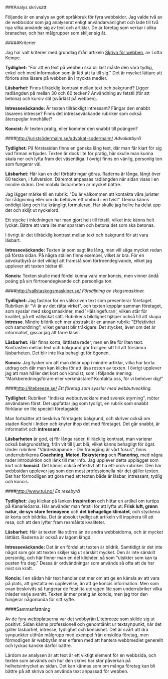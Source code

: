 ###Analys skrivsätt


Följande är en analys av gott språkbruk för fyra webbsidor. Jag valde två av de webbsidor som jag analyserat enligt användarvänlighet och lade till två nya vilka använde sig av text och artiklar. De är företag som verkar i olika branscher, och har målgrupper som skiljer sig åt.

#####Kriterier

Jag har valt kriterier med grundlag ifrån artikeln [Skriva för webben](https://www.iis.se/lar-dig-mer/guider/hur-man-skriver-for-webben/), av Lotta Kempe.

**Tydlighet:** "För att en text på webben ska bli läst måste den vara tydlig, enkel och med information som är lätt att ta till sig."
Det är mycket lättare att förlora sina läsare på webben än i tryckta medier.

**Läsbarhet:** Finns tillräcklig kontrast mellan text och bakgrund? Ligger radlängden på mellan 30 och 60 tecken? Användning av fetstil (för att betona) och kursiv stil (svårläst på webben).

**Intresseväckande:** Är texten tillräckligt intressant? Fångar den snabbt läsarens intresse? Finns det intresseväckande rubriker som också återspeglar innehållet?

**Koncist:** Är texten pratig, eller kommer den snabbt till poängen?


####http://juristsödermalm.se/advokat-sodermalm/
*Advokatbyrå*

**Tydlighet:** På förstasidan finns en ganska lång text, där man får klart för sig vad firman erbjuder. Texten är dock lite för pratig, här skulle man kunna skala ner och lyfta fram det väsentliga. I övrigt finns en vänlig, personlig ton som fungerar väl.

**Läsbarhet:** Här kan en del förbättringar göras. Raderna är långa, långt över 60 tecken, i fullversion. Däremot anpassas radlängden när sidan visas i en mindre skärm. Den mobila läsbarheten är mycket bättre.

Jag lägger märke till en rubrik: "Du är välkommen att kontakta våra jurister för rådgivning eller om du behöver ett ombud i en tvist". Denna känns onödigt lång och lite krångligt formulerad. Här skulle jag hellre ha delat upp det och skiljt ut nyckelord.

Ett stycke i inledningen har man gjort helt till fetstil, vilket inte känns helt lyckat. Bättre att vara lite mer sparsam och betona det som ska betonas.

I övrigt är det tillräcklig kontrast mellan text och bakgrund för att vara läsbart.

**Intresseväckande:** Texten är som sagt lite lång, man vill säga mycket redan på första sidan. På några ställen finns exempel, vilket är bra. För en advokatbyrå är det viktigt att framstå som förtroendegivande, vilket jag upplever att texten bidrar till.

**Koncis:** Texten skulle med fördel kunna vara mer koncis, men vinner ändå poäng på sin förtroendegivande och personliga ton.


####http://vallstaskogsmaskiner.se/
*Försäljning av skogsmaskiner.*

**Tydlighet:** Jag fastnar för en välskriven text som presenterar företaget. Rubriken är "Vi är av det rätta virket", och texten kopplar samman företaget, som sysslar med skogsmaskiner, med 'Hälsingefuran', vilken står för kvalitet, på ett vällyckat sätt. Rubrikens bildlighet hjälper också till att skapa **intresse**. Mindre bildrik och mer abstrakt är en annan rubrik: "Effektivitet och samordning", vilket genast blir tråkigare. Det stycket, även om det är informativt, gissar jag att färre läser.

**Läsbarhet:** Här finns korta, lättlästa rader, men en lite för liten text. Kontrasten mellan text och bakgrund gör troligen sitt till att försämra läsbarheten. Det blir inte lika behagligt för ögonen.

**Koncis:** Jag tycker om att man delar upp i mindre artiklar, vilka har korta utdrag och där man kan klicka för att läsa resten av texten. I övrigt upplever jag att man håller det kort och koncist, som i följande mening: "Markberedningsförare eller verkmästare? Kontakta oss, för vi behöver dig!"


####http://litebreeze.se/
*Ett företag som sysslar med webbutveckling.*

**Tydlighet:** Rubriken "Indiska webbutvecklare med svensk styrning", möter användaren först. Det uppfattar jag som tydligt, en rubrik som snabbt förklarar en lite speciell företagsidé.

Man fortsätter att beskriva företagets bakgrund, och skriver också om staden Kochi i Indien och knyter ihop det med företaget. Det går snabbt, är informativt och **intressant**.


**Läsbarheten** är god, ej för långa rader, tillräcklig kontrast, man varierar också bakgrundsfärg, från vit till ljust blå, vilket känns behagligt för ögat. Under rubriken "Värdeskapande - Din framgång är vårt fokus", finns underrubrikerna **Coachning**, **Metod**, **Rekrytering** och **Planering**, med några rader introduktion och länk till mer info. Jag upplever detta upplägget som kort och **koncist**. Det känns också effektivt att ha ett-ords-rubriker. Den här webbsidan upplever jag som den mest professionella när det gäller texten. Det har förmodligen att göra med att texten både är läsbar, intressant, tydlig och koncis.


####http://www.tui.no/
*En resebyrå*

**Tydlighet:** Jag klickar på länken **Inspiration** och hittar en artikel om turtips på Kanarieöarna. Här använder man fetstil för att lyfta ut: **Frisk luft, grønn natur**, **de syv store ferieøyene** och **det behagelige klimatet**, och styckena är korta och bildrika. Det är absolut tydligt att artikeln vill inspirera till att resa, och att den lyfter fram resmålets kvaliteter.

**Läsbarhet:** Här är texten lite större än de andra webbsidorna, och är mycket lättläst. Raderna är också av lagom längd.

**Intresseväckande:** Det är en fördel att texten är bildrik. Samtidigt är det inte något som gör att texten skiljer sig ut särskilt mycket. Den är inte särskilt personlig, och här finner man en del klichéer, så som "utsikter som kan ta pusten fra deg." Dessa är ordvändningar som används så ofta att de har mist sin kraft.

**Koncis:** I en sådan här text handlar det mer om att ge en känsla av att vara på plats, att gestalta en upplevelse, än att ge koncis information. Men som ovan beskrivits så fungerar de fetstilta utdragen lite som underrubriker vilka inleder varje avsnitt. Texten är mer pratig än koncis, men jag tror den fungerar någorlunda för sitt syfte.

####Sammanfattning

Av de fyra webbplatserna var det webbyrån Litebreeze som skilde sig ut positivt. Sidan känns professionell och genomtänkt ur textsynpunkt, när det gäller läsbarhet, intresse, tydlighet och koncishet. Det är svårt att dra synpunkter utifrån målgrupp med exempel från enskilda företag, men förmodligen är webbyrån mer erfaren med att hantera webbmediet generellt och lyckas kanske därför bättre.

Lärdom av analysen är att text är ett viktigt element för en webbsida, och texten som används och hur den skrivs har stor påverkan på helhetsintrycket av sidan. Det kan kännas som om många företag kan bli bättre på att skriva och använda text anpassad för webben.
